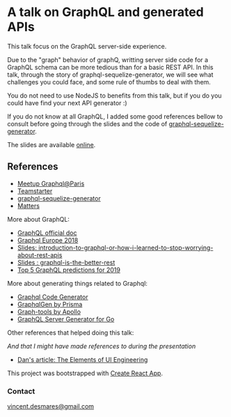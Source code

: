 # A talk on GraphQL and generated APIs

This talk focus on the GraphQL server-side experience.

Due to the "graph" behavior of graphQ, writting server side code for a GraphQL schema can be more tedious than for a basic REST API. In this talk, through the story of graphql-sequelize-generator, we will see what challenges you could face, and some rule of thumbs to deal with them.

You do not need to use NodeJS to benefits from this talk, but if you do you could have find your next API generator :)

If you do not know at all GraphQL, I added some good references bellow to consult before going through the slides and the code of [graphql-sequelize-generator](https://github.com/matterstech/graphql-sequelize-generator).

The slides are available [online](https://vincentdesmares.github.io/talk-generating-graphql-apis/).

## References

- [Meetup Graphql@Paris](https://www.meetup.com/parisgraphql/)
- [Teamstarter](https://teamstarter.co)
- [graphql-sequelize-generator](https://github.com/matterstech/graphql-sequelize-generator)
- [Matters](https://matters.tech)

More about GraphQL:

- [GraphQL official doc](https://graphql.org/learn/)
- [Graphql Europe 2018](https://medium.com/graphqlconf/watch-all-talks-from-graphql-europe-2018-4a47ee28570a)
- [Slides: introduction-to-graphql-or-how-i-learned-to-stop-worrying-about-rest-apis](https://www.slideshare.net/AhmadHafizIsmail/introduction-to-graphql-or-how-i-learned-to-stop-worrying-about-rest-apis)
- [Slides : graphql-is-the-better-rest](https://www.slideshare.net/DataWorksMD/graphql-is-the-better-rest?qid=c1e36de6-f4f2-4a9f-87c5-fe6ec9404ccc&v=&b=&from_search=1)
- [Top 5 GraphQL predictions for 2019](https://medium.com/graphqlconf/top-5-graphql-predictions-for-2019-6f281f16fac1?source=collection_home---6------0---------------------)

More about generating things related to Graphql:

- [Graphql Code Generator](https://github.com/dotansimha/graphql-code-generator)
- [GraphqlGen by Prisma](https://www.prisma.io/blog/graphqlgen-fj3s0ssc1jsx/)
- [Graph-tools by Apollo](https://github.com/apollographql/graphql-tools)
- [GraphQL Server Generator for Go](https://en.99designs.fr/blog/engineering/gqlgen-a-graphql-server-generator-for-go)

Other references that helped doing this talk:

_And that I might have made references to during the presentation_

- [Dan's article: The Elements of UI Engineering](https://overreacted.io/the-elements-of-ui-engineering)

This project was bootstrapped with [Create React App](https://github.com/facebookincubator/create-react-app).

### Contact

vincent.desmares@gmail.com
